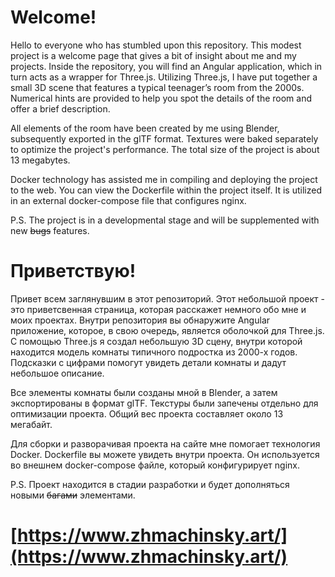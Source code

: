 # Welcome!

Hello to everyone who has stumbled upon this repository.
This modest project is a welcome page that gives a bit of insight about me and my projects.
Inside the repository, you will find an Angular application, which in turn acts as a wrapper for Three.js.
Utilizing Three.js, I have put together a small 3D scene that features a typical teenager’s room from the 2000s.
Numerical hints are provided to help you spot the details of the room and offer a brief description.

All elements of the room have been created by me using Blender, subsequently exported in the glTF format.
Textures were baked separately to optimize the project's performance.
The total size of the project is about 13 megabytes.

Docker technology has assisted me in compiling and deploying the project to the web.
You can view the Dockerfile within the project itself.
It is utilized in an external docker-compose file that configures nginx.

P.S. The project is in a developmental stage and will be supplemented with new ~~bugs~~ features.

# Приветствую!

Привет всем заглянувшим в этот репозиторий. Этот небольшой проект - это приветсвенная страница, 
которая расскажет немного обо мне и моих проектах. Внутри репозитория вы обнаружите Angular приложение, 
которое, в свою очередь, является оболочкой для Three.js.
С помощью Three.js я создал небольшую 3D сцену, внутри которой находится модель комнаты типичного подростка из 2000-х годов. 
Подсказки с цифрами помогут увидеть детали комнаты и дадут небольшое описание.

Все элементы комнаты были созданы мной в Blender, а затем экспортированы в формат glTF. 
Текстуры были запечены отдельно для оптимизации проекта.
Общий вес проекта составляет около 13 мегабайт.

Для сборки и разворачивая проекта на сайте мне помогает технология Docker. 
Dockerfile вы можете увидеть внутри проекта. Он используется во внешнем docker-compose файле, который конфигурирует nginx.

P.S. Проект находится в стадии разработки и будет дополняться новыми ~~багами~~ элементами.

#  [https://www.zhmachinsky.art/](https://www.zhmachinsky.art/)
